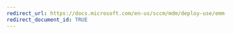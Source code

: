 ```yaml
---
redirect_url: https://docs.microsoft.com/en-us/sccm/mdm/deploy-use/emm-manage-internet-access-using-managed-browser-policies
redirect_document_id: TRUE
---
```

